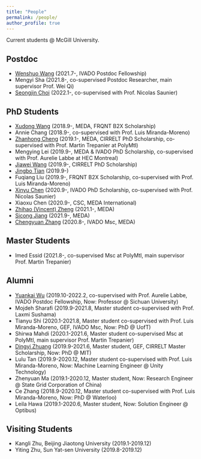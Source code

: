 ```yaml
---
title: "People"
permalink: /people/
author_profile: true
---
```



Current students @ McGill University.

## Postdoc
* [Wenshuo Wang](http://wenshuow.com/) (2021.7-, IVADO Postdoc Fellowship)
* Mengyi Sha (2021.8-, co-supervised Postdoc Researcher, main supervisor Prof. Wei Qi)
* [Seongjin Choi](https://benchoi93.github.io/) (2022.1-, co-supervised with Prof. Nicolas Saunier)

## PhD Students
* [Xudong Wang](https://martina1024.github.io/) (2018.9-, MEDA, FRQNT B2X Scholarship)  
* Annie Chang (2018.9-, co-supervised with Prof. Luis Miranda-Moreno)
* [Zhanhong Cheng](https://chengzhanhong.github.io/) (2019.1-, MEDA, CIRRELT PhD Scholarship, co-supervised with Prof. Martin Trepanier at PolyMtl)
* Mengying Lei (2019.9-, MEDA & IVADO PhD Scholarship, co-supervised with Prof. Aurelie Labbe at HEC Montreal)
* [Jiawei Wang](https://wangjw6.github.io/) (2019.9-, CIRRELT PhD Scholarship)
* [Jingbo Tian](https://joshuatian-mcgill.github.io/) (2019.9-)
* Fuqiang Liu (2019.9-, FRQNT B2X Scholarship, co-supervised with Prof. Luis Miranda-Moreno)
* [Xinyu Chen](https://transdim.github.io/) (2020.9-, IVADO PhD Scholarship, co-supervised with Prof. Nicolas Saunier)
* Xiaoxu Chen (2020.9-, CSC, MEDA International)
* [Zhihao (Vincent) Zheng](https://vincent-zheng.com/) (2021.1-, MEDA)
* [Sicong Jiang](https://sicongjiang.fun/) (2021.9-, MEDA)
* [Chengyuan Zhang](https://chengyuanzhang.wixsite.com/home) (2020.8-, IVADO Msc, MEDA)


## Master Students
* Imed Essid (2021.8-, co-supervised Msc at PolyMtl, main supervisor Prof. Martin Trepanier)

## Alumni
* [Yuankai Wu](https://kaimaoge.github.io/) (2019.10-2022.2, co-supervised with Prof. Aurelie Labbe, IVADO Postdoc Fellowship, Now: Professor @ Sichuan University)
* Mojdeh Sharafi (2019.9-2021.8, Master student co-supervised with Prof. Laxmi Sushama)
* Tianyu Shi (2020.1-2021.8, Master student co-supervised with Prof. Luis Miranda-Moreno, GEF, IVADO Msc, Now: PhD @ UofT)
* Shirwa Mahdi (2020.1-2021.6, Master student co-supervised Msc at PolyMtl, main supervisor Prof. Martin Trepanier)
* [Dingyi Zhuang](https://zhuangdingyi.github.io/) (2019.9-2021.6, Master student, GEF, CIRRELT Master Scholarship, Now: PhD @ MIT)
* Lulu Tan (2019.9-2020.12, Master student co-supervised with Prof. Luis Miranda-Moreno, Now: Machine Learning Engineer @ Unity Technology)
* Zhenyuan Ma (2019.1-2020.12, Master student, Now: Research Engineer @ State Grid Corporation of China)
* Ce Zhang (2018.9-2020.12, Master student co-supervised with Prof. Luis Miranda-Moreno, Now: PhD @ Waterloo)
* Leila Hawa (2019.1-2020.6, Master student, Now: Solution Engineer @ Optibus)


## Visiting Students
* Kangli Zhu, Beijing Jiaotong University (2019.1-2019.12)
* Yiting Zhu, Sun Yat-sen University (2019.8-2019.12)